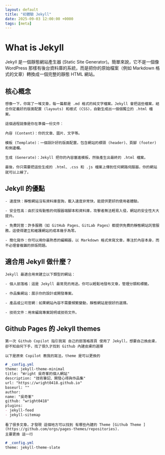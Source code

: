 ```yaml
---
layout: default
title: "初體驗 Jekyll"
date: 2025-09-03 12:00:00 +0000
tags: [meta]
---
```


# What is Jekyll
Jekyll 是一個靜態網站產生器 (Static Site Generator)。簡單來說，它不是一個像 WordPress 那樣有後台資料庫的系統，而是把你的原始檔案（例如 Markdown 格式的文章）轉換成一個完整的靜態 HTML 網站。

## 核心概念
    想像一下，你寫了一堆文章，每一篇都是 .md 格式的純文字檔案。Jekyll 會把這些檔案，結合你定義好的版面配置 (layouts) 和樣式 (CSS)，自動生成出一個個獨立的 .html 檔案。

    這個過程就像是你在準備一份文件：

    內容 (Content)：你的文章、圖片、文字等。

    模板 (Template)：一個設計好的版面配置，包含網站的標頭 (header)、頁腳 (footer) 和側邊欄。

    生成 (Generate)：Jekyll 把你的內容塞進模板，然後產生出最終的 .html 檔案。

    最後，你只需要把這些生成的 .html、.css 和 .js 檔案上傳到任何網路伺服器，你的網站就可以上線了。

## Jekyll 的優點
    - 速度快：靜態網站沒有資料庫查詢，載入速度非常快，能提供更好的使用者體驗。

    - 安全性高：由於沒有動態的伺服器端腳本和資料庫，攻擊者無法輕易入侵，網站的安全性大大提升。

    - 免費託管：許多服務（如 GitHub Pages、GitLab Pages）都提供免費的靜態網站託管服務，這使得建立和維護網站的成本幾乎為零。

    - 簡化寫作：你可以用你最熟悉的編輯器，以 Markdown 格式來寫文章，專注於內容本身，而不必理會複雜的排版問題。

## 適合用 Jekyll 做什麼？
    Jekyll 最適合用來建立以下類型的網站：

    - 個人部落格：這是 Jekyll 最常見的用途。你可以輕鬆地發布文章，管理分類和標籤。

    - 作品集網站：展示你的設計或開發專案。

    - 產品或公司官網：如果網站內容不需要頻繁變動，靜態網站是很好的選擇。

    - 技術文件：用來編寫專案說明或技術文件。

## Github Pages 的 Jekyll themes
    第一次 Github Copilot 指引我寫 自己的部落格首頁 使用了 Jekyll，想要自己換皮膚，卻不知由何下手，找了很久才找到 Github 內建皮膚的選擇

    以下是原來 Copilot 教我的寫法，theme 是可以更換的

```markdown
# _config.yml
theme: jekyll-theme-minimal
title: "Wright 吳奇峯的個人網站"
description: "技術筆記、開發心得與作品集"
url: "https://wright0418.github.io"
baseurl: ""
author:
name: "吳奇峯"
github: "wright0418"
plugins:
- jekyll-feed
- jekyll-sitemap
```
    看了很多文章，才發現 這個地方可以找到 有哪些內建的 Theme [Github Theme ](https://github.com/orgs/pages-themes/repositories).
    主要更換 這一行
```markdown
# _config.yml
theme: jekyll-theme-slate

```
    